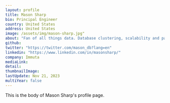 ```yaml
---
layout: profile
title: Mason Sharp
bio: Principal Engineer
country: United States
address: United States
image: /assets/img/mason-sharp.jpg"
about: "Fan of all things data. Database clustering, scalability and parallel processing, RDBMS, NewSQL, Postgres-XL (core developer), Postgres-XC, PostgreSQL, Stado, Big Data. Database and software architect, application designer, manager."
github: 
twitter: "https://twitter.com/mason_db?lang=en"
linkedin: "https://www.linkedin.com/in/masonsharp/"
company: Immuta
mediaLink:
detail: 
thumbnailImage:
lastUpdate: Nov 21, 2023
multiYear: false
---
```


This is the body of Mason Sharp's profile page.
